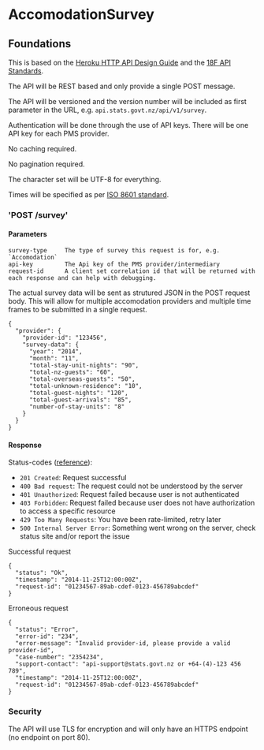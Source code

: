 # AccomodationSurvey

## Foundations

This is based on the [Heroku HTTP API Design Guide](https://github.com/interagent/http-api-design) and the [18F API Standards](https://github.com/18F/api-standards).

The API will be REST based and only provide a single POST message.

The API will be versioned and the version number will be included as first parameter in the URL, e.g. `api.stats.govt.nz/api/v1/survey`.

Authentication will be done through the use of API keys. There will be one API key for each PMS provider.

No caching required.

No pagination required.

The character set will be UTF-8 for everything.

Times will be specified as per [ISO 8601 standard](http://en.wikipedia.org/wiki/ISO_8601).

### 'POST /survey'

#### Parameters

```
survey-type     The type of survey this request is for, e.g. `Accomodation`
api-key         The Api key of the PMS provider/intermediary
request-id      A client set correlation id that will be returned with each response and can help with debugging.
```

The actual survey data will be sent as strutured JSON in the POST request body. This will allow for multiple accomodation providers and multiple time frames to be submitted in a single request.
```
{
  "provider": {
    "provider-id": "123456",
    "survey-data": {
      "year": "2014",
      "month": "11",
      "total-stay-unit-nights": "90",
      "total-nz-guests": "60",
      "total-overseas-guests": "50",
      "total-unknown-residence": "10",
      "total-guest-nights": "120",
      "total-guest-arrivals": "85",
      "number-of-stay-units": "8"
    }
  }
}

```

#### Response

Status-codes ([reference](http://www.w3.org/Protocols/rfc2616/rfc2616-sec10.html)):
* `201 Created`: Request successful
* `400 Bad request`: The request could not be understood by the server
* `401 Unauthorized`: Request failed because user is not authenticated
* `403 Forbidden`: Request failed because user does not have authorization to access a specific resource
* `429 Too Many Requests`: You have been rate-limited, retry later
* `500 Internal Server Error`: Something went wrong on the server, check status site and/or report the issue

Successful request
```
{
  "status": "Ok",
  "timestamp": "2014-11-25T12:00:00Z",
  "request-id": "01234567-89ab-cdef-0123-456789abcdef"
}
```

Erroneous request
```
{
  "status": "Error",
  "error-id": "234",
  "error-message": "Invalid provider-id, please provide a valid provider-id",
  "case-number": "2354234",
  "support-contact": "api-support@stats.govt.nz or +64-(4)-123 456 789",
  "timestamp": "2014-11-25T12:00:00Z",
  "request-id": "01234567-89ab-cdef-0123-456789abcdef"
}
```

### Security

The API will use TLS for encryption and will only have an HTTPS endpoint (no endpoint on port 80).

